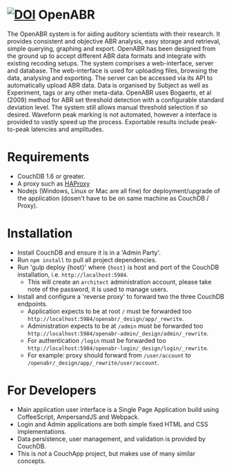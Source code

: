[![DOI](https://zenodo.org/badge/doi/10.5281/zenodo.15629.svg)](http://dx.doi.org/10.5281/zenodo.15629)
OpenABR
======

The OpenABR system is for aiding auditory scientists with their research. It provides consistent and objective ABR analysis, easy storage and retrieval, simple querying, graphing and export. OpenABR has been designed from the ground up to accept different ABR data formats and integrate with existing recoding setups.
The system comprises a web-interface, server and database. The web-interface is used for uploading files, browsing the data, analysing and exporting. The server can be accessed via its API to automatically upload ABR data. Data is organised by Subject as well as Experiment, tags or any other meta-data.
OpenABR uses Bogaerts, et al (2009) method for ABR set threshold detection with a configurable standard deviation level. The system still allows manual threshold selection if so desired.
Waveform peak marking is not automated, however a interface is provided to vastly speed up the process. Exportable results include peak-to-peak latencies and amplitudes.

Requirements
============

 - CouchDB 1.6 or greater.
 - A proxy such as [HAProxy](http://www.haproxy.org/)
 - Nodejs (Windows, Linux or Mac are all fine) for deployment/upgrade of the application (dosen't have to be on same machine as CouchDB / Proxy).

Installation
============

 - Install CouchDB and ensure it is in a 'Admin Party'.
 - Run `npm install` to pull all project dependencies.
 - Run 'gulp deploy {host}' where `{host}` is host and port of the CouchDB installation, i.e. `http://localhost:5984`.
   - This will create an `architect` administration account, please take note of the password, it is used to manage users.
 - Install and configure a 'reverse proxy' to forward two the three CouchDB endpoints.
   - Application expects to be at root `/` must be forwarded too `http://localhost:5984/openabr/_design/app/_rewrite`.
   - Administration expects to be at `/admin` must be forwarded too `http://localhost:5984/openabr-admin/_design/admin/_rewrite`.
   - For authentication `/login` must be forwarded too `http://localhost:5984/openabr-login/_design/login/_rewrite`.
   - For example: proxy should forward from `/user/account` to `/openabr/_design/app/_rewrite/user/account`.

For Developers
==============

 - Main application user interface is a Single Page Application build using CoffeeScript, AmpersandJS and Webpack.
 - Login and Admin applications are both simple fixed HTML and CSS implementations.
 - Data persistence, user management, and validation is provided by CouchDB.
 - This is *not* a CouchApp project, but makes use of many similar concepts.
